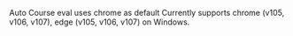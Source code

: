 Auto Course eval uses chrome as default
Currently supports chrome (v105, v106, v107), edge (v105, v106, v107) on Windows.